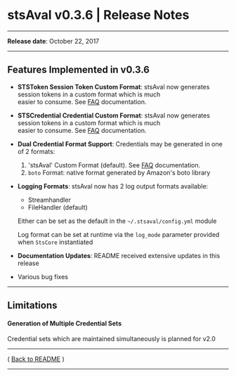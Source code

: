 # stsAval v0.3.6 | Release Notes

* * *
**Release date**:  October 22, 2017
* * *

## Features Implemented in v0.3.6

* **STSToken Session Token Custom Format**: stsAval now generates session tokens in a custom format which is much  
easier to consume.  See [FAQ](../FAQ.md) documentation.

* **STSCredential Credential Custom Format**: stsAval now generates session tokens in a custom format which is much  
easier to consume.  See [FAQ](../FAQ.md) documentation.

* **Dual Credential Format Support**:   Credentials may be generated in one of 2 formats:

    1. 'stsAval' Custom Format (default).  See [FAQ](../FAQ.md) documentation.
    2. `boto` Format:  native format generated by Amazon's boto library

* **Logging Formats**:  stsAval now has 2 log output formats available:

    * Streamhandler
    * FileHandler (default)

    Either can be set as the default in the `~/.stsaval/config.yml` module

    Log format can be set at runtime via the `log_mode` parameter provided when `StsCore` instantiated

* **Documentation Updates**:  README received extensive updates in this release

* Various bug fixes

* * *

## Limitations

#### Generation of Multiple Credential Sets

Credential sets which are maintained simultaneously is planned for v2.0


* * *

( [Back to README](../README.md) )


* * *
